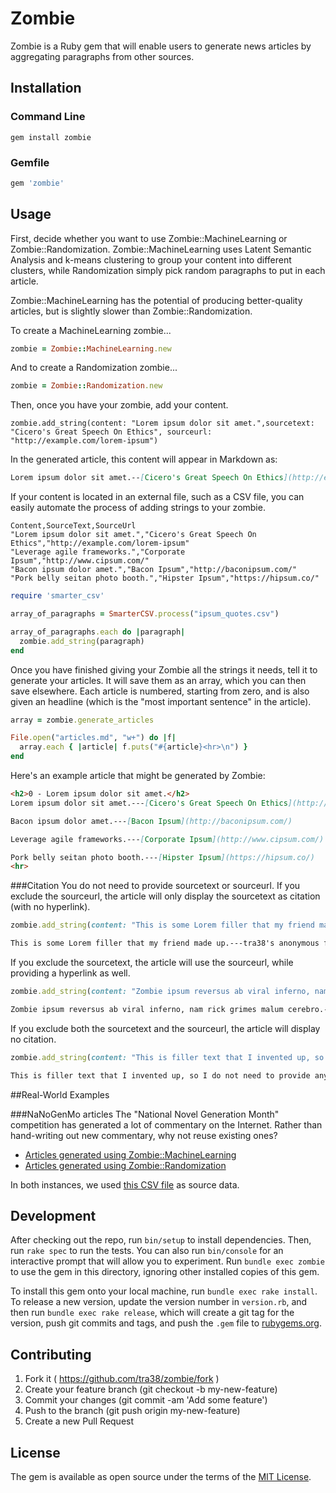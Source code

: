 # Zombie

Zombie is a Ruby gem that will enable users to generate news articles by aggregating paragraphs from other sources.

## Installation

### Command Line

```
gem install zombie
```

### Gemfile

```ruby
gem 'zombie'
```

## Usage
First, decide whether you want to use Zombie::MachineLearning or Zombie::Randomization. Zombie::MachineLearning uses Latent Semantic Analysis and k-means clustering to group your content into different clusters, while Randomization simply pick random paragraphs to put in each article.

Zombie::MachineLearning has the potential of producing better-quality articles, but is slightly slower than Zombie::Randomization.

To create a MachineLearning zombie...
```ruby
zombie = Zombie::MachineLearning.new
```

And to create a Randomization zombie...
```ruby
zombie = Zombie::Randomization.new
```

Then, once you have your zombie, add your content.
```
zombie.add_string(content: "Lorem ipsum dolor sit amet.",sourcetext: "Cicero's Great Speech On Ethics", sourceurl: "http://example.com/lorem-ipsum")
```

In the generated article, this content will appear in Markdown as:
```markdown
Lorem ipsum dolor sit amet.--[Cicero's Great Speech On Ethics](http://example.com/lorem-ipsum)
```

If your content is located in an external file, such as a CSV file, you can easily automate the process of adding strings to your zombie.

```csv
Content,SourceText,SourceUrl
"Lorem ipsum dolor sit amet.","Cicero's Great Speech On Ethics","http://example.com/lorem-ipsum"
"Leverage agile frameworks.","Corporate Ipsum","http://www.cipsum.com/"
"Bacon ipsum dolor amet.","Bacon Ipsum","http://baconipsum.com/"
"Pork belly seitan photo booth.","Hipster Ipsum","https://hipsum.co/"
```

```ruby
require 'smarter_csv'

array_of_paragraphs = SmarterCSV.process("ipsum_quotes.csv")

array_of_paragraphs.each do |paragraph|
  zombie.add_string(paragraph)
end
```

Once you have finished giving your Zombie all the strings it needs, tell it to generate your articles. It will save them as an array, which you can then save elsewhere. Each article is numbered, starting from zero, and is also given an headline (which is the "most important sentence" in the article).

```ruby
array = zombie.generate_articles

File.open("articles.md", "w+") do |f|
  array.each { |article| f.puts("#{article}<hr>\n") }
end
```

Here's an example article that might be generated by Zombie:

```markdown
<h2>0 - Lorem ipsum dolor sit amet.</h2>
Lorem ipsum dolor sit amet.---[Cicero's Great Speech On Ethics](http://example.com/lorem-ipsum)

Bacon ipsum dolor amet.---[Bacon Ipsum](http://baconipsum.com/)

Leverage agile frameworks.---[Corporate Ipsum](http://www.cipsum.com/)

Pork belly seitan photo booth.---[Hipster Ipsum](https://hipsum.co/)
<hr>
```

###Citation
You do not need to provide sourcetext or sourceurl. If you exclude the sourceurl, the article will only display the sourcetext as citation (with no hyperlink).

```ruby
zombie.add_string(content: "This is some Lorem filler that my friend made up.", sourcetext: "tra38's anonymous friend")
```

```markdown
This is some Lorem filler that my friend made up.---tra38's anonymous friend
```

If you exclude the sourcetext, the article will use the sourceurl, while providing a hyperlink as well.

```ruby
zombie.add_string(content: "Zombie ipsum reversus ab viral inferno, nam rick grimes malum cerebro.", sourceurl: "http://www.zombieipsum.com")
```

```markdown
Zombie ipsum reversus ab viral inferno, nam rick grimes malum cerebro.---[http://www.zombieipsum.com](http://www.zombieipsum.com)
```

If you exclude both the sourcetext and the sourceurl, the article will display no citation.
```ruby
zombie.add_string(content: "This is filler text that I invented up, so I do not need to provide any citation metadata.")
```

```markdown
This is filler text that I invented up, so I do not need to provide any citation metadata.
```

##Real-World Examples

###NaNoGenMo articles
The "National Novel Generation Month" competition has generated a lot of commentary on the Internet. Rather than hand-writing out new commentary, why not reuse existing ones?

- [Articles generated using Zombie::MachineLearning](https://gist.github.com/tra38/aa7e9c63708f6e21c32db5c3616162b5)
- [Articles generated using Zombie::Randomization](https://gist.github.com/tra38/a65408790642560498aa1d40a05be9fe)

In both instances, we used [this CSV file](https://gist.github.com/tra38/805003ef51ff63093b3c2775f161ce3c) as source data.

## Development

After checking out the repo, run `bin/setup` to install dependencies. Then, run `rake spec` to run the tests. You can also run `bin/console` for an interactive prompt that will allow you to experiment. Run `bundle exec zombie` to use the gem in this directory, ignoring other installed copies of this gem.

To install this gem onto your local machine, run `bundle exec rake install`. To release a new version, update the version number in `version.rb`, and then run `bundle exec rake release`, which will create a git tag for the version, push git commits and tags, and push the `.gem` file to [rubygems.org](https://rubygems.org).

## Contributing

1. Fork it ( https://github.com/tra38/zombie/fork )
2. Create your feature branch (git checkout -b my-new-feature)
3. Commit your changes (git commit -am 'Add some feature')
4. Push to the branch (git push origin my-new-feature)
5. Create a new Pull Request

## License

The gem is available as open source under the terms of the [MIT License](http://opensource.org/licenses/MIT).

